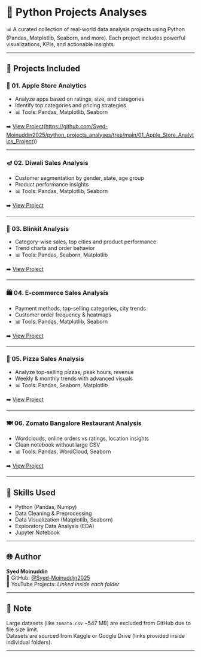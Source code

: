 # 🐍 Python Projects Analyses

📊 A curated collection of real-world data analysis projects using Python (Pandas, Matplotlib, Seaborn, and more). Each project includes powerful visualizations, KPIs, and actionable insights.

---

## 📂 Projects Included

### 📱 01. Apple Store Analytics
- Analyze apps based on ratings, size, and categories
- Identify top categories and pricing strategies
- 📊 Tools: Pandas, Matplotlib, Seaborn

➡️ [View Project]([./01_Apple_Store_Analysis])(https://github.com/Syed-Moinuddin2025/python_projects_analyses/tree/main/01_Apple_Store_Analytics_Project))

---

### 🪔 02. Diwali Sales Analysis
- Customer segmentation by gender, state, age group
- Product performance insights
- 📊 Tools: Pandas, Matplotlib, Seaborn

➡️ [View Project](./02_Diwali_Sales_Analysis)

---

### 🛒 03. Blinkit Analysis
- Category-wise sales, top cities and product performance
- Trend charts and order behavior
- 📊 Tools: Pandas, Seaborn, Matplotlib

➡️ [View Project](./03_Blinkit_Analysis)

---

### 🛍️ 04. E-commerce Sales Analysis
- Payment methods, top-selling categories, city trends
- Customer order frequency & heatmaps
- 📊 Tools: Pandas, Matplotlib, Seaborn

➡️ [View Project](./04_Ecommerce_Sales_Analysis)

---

### 🍕 05. Pizza Sales Analysis
- Analyze top-selling pizzas, peak hours, revenue
- Weekly & monthly trends with advanced visuals
- 📊 Tools: Pandas, Seaborn, Matplotlib

➡️ [View Project](./05_Pizza_Sales_Analysis)

---

### 🍽️ 06. Zomato Bangalore Restaurant Analysis
- Wordclouds, online orders vs ratings, location insights
- Clean notebook without large CSV
- 📊 Tools: Pandas, WordCloud, Seaborn

➡️ [View Project](./06_Zomato_Clean_Project)

---

## 🧠 Skills Used

- Python (Pandas, Numpy)
- Data Cleaning & Preprocessing
- Data Visualization (Matplotlib, Seaborn)
- Exploratory Data Analysis (EDA)
- Jupyter Notebook

---

## 🌐 Author

**Syed Moinuddin**  
📘 GitHub: [@Syed-Moinuddin2025](https://github.com/Syed-Moinuddin2025)  
🎥 YouTube Projects: *Linked inside each folder*

---

## 📌 Note

Large datasets (like `zomato.csv` ~547 MB) are excluded from GitHub due to file size limit.  
Datasets are sourced from Kaggle or Google Drive (links provided inside individual folders).

---

